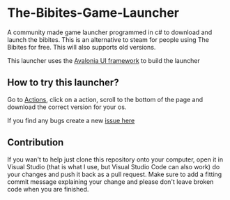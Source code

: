 # The-Bibites-Game-Launcher
A community made game launcher programmed in c# to download and launch the bibites. This is an alternative to steam for people using The Bibites for free. This will also supports old versions.

This launcher uses the [Avalonia UI framework](https://github.com/avaloniaui/avalonia) to build the launcher

## How to try this launcher?
Go to [Actions](https://github.com/MeltingDiamond/The-Bibites-Game-Launcher/actions), click on a action, scroll to the bottom of the page and download the correct version for your os.

If you find any bugs create a new [issue here](https://github.com/MeltingDiamond/The-Bibites-Game-Launcher/issues)

## Contribution
If you wan't to help just clone this repository onto your computer, open it in Visual Studio (that is what I use, but Visual Studio Code can also work) do your changes and push it back as a pull request. Make sure to add a fitting commit message explaining your change and please don't leave broken code when you are finished.